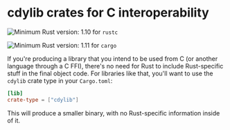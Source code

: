 # cdylib crates for C interoperability

![Minimum Rust version: 1.10](https://img.shields.io/badge/Minimum%20Rust%20Version-1.10-brightgreen.svg) for `rustc`

![Minimum Rust version: 1.11](https://img.shields.io/badge/Minimum%20Rust%20Version-1.11-brightgreen.svg) for `cargo`

If you're producing a library that you intend to be used from C (or another
language through a C FFI), there's no need for Rust to include Rust-specific
stuff in the final object code. For libraries like that, you'll want to use
the `cdylib` crate type in your `Cargo.toml`:

```toml
[lib]
crate-type = ["cdylib"]
```

This will produce a smaller binary, with no Rust-specific information inside
of it.
